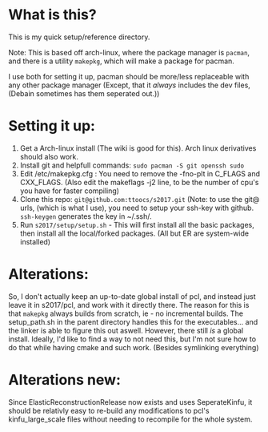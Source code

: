 # What is this?

This is my quick setup/reference directory.

Note: This is based off arch-linux, where the package manager is `pacman`, and there is a utility `makepkg`, which will make a package for pacman.

I use both for setting it up, pacman should be more/less replaceable with any other package manager (Except, that it *always* includes the dev files, (Debain sometimes has them seperated out.))


# Setting it up:

1. Get a Arch-linux install (The wiki is good for this). Arch linux derivatives should also work.
2. Install git and helpfull commands: `sudo pacman -S git openssh sudo`
3. Edit /etc/makepkg.cfg : You need to remove the -fno-plt in C\_FLAGS and CXX\_FLAGS. (Also edit the makeflags -j2 line, to be the number of cpu's you have for faster compiling)
4. Clone this repo: `git@github.com:ttoocs/s2017.git` (Note: to use the git@ urls, (which is what I use), you need to setup your ssh-key with github. `ssh-keygen` generates the key in ~/.ssh/.
5. Run `s2017/setup/setup.sh` - This will first install all the basic packages, then install all the local/forked packages. (All but ER are system-wide installed)


# Alterations:

So, I don't actually keep an up-to-date global install of pcl, and instead just leave it in s2017/pcl, and work with it directly there. The reason for this is that `makepkg` always builds from scratch, ie - no incremental builds. The setup\_path.sh in the parent directory handles this for the executables... and the linker is able to figure this out aswell. 
However, there still _is_ a global install. Ideally, I'd like to find a way to not need this, but I'm not sure how to do that while having cmake and such work. (Besides symlinking everything) 


# Alterations new:
Since ElasticReconstructionRelease now exists and uses SeperateKinfu, it should be relativly easy to re-build any modifications to pcl's kinfu\_large\_scale files without needing to recompile for the whole system.

